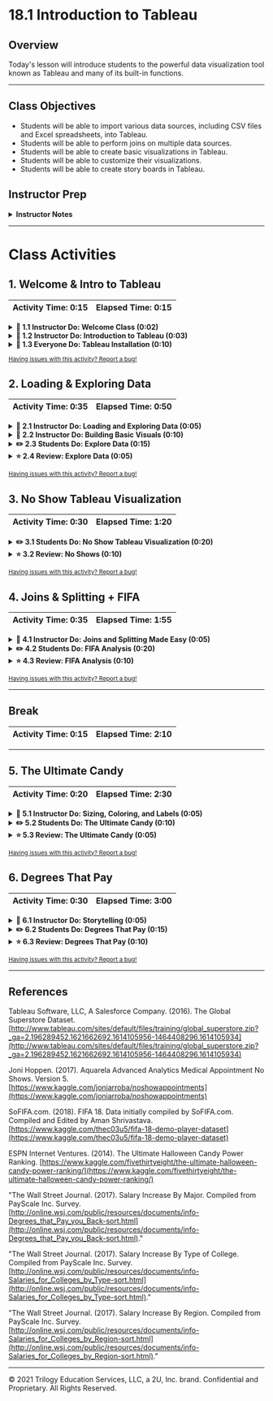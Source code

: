 # 18.1 Introduction to Tableau

## Overview

Today's lesson will introduce students to the powerful data visualization tool known as Tableau and many of its built-in functions.

- - -

## Class Objectives

* Students will be able to import various data sources, including CSV files and Excel spreadsheets, into Tableau.
* Students will be able to perform joins on multiple data sources.
* Students will be able to create basic visualizations in Tableau.
* Students will be able to customize their visualizations.
* Students will be able to create story boards in Tableau.

## Instructor Prep

<details>
  <summary><strong>Instructor Notes</strong></summary>

* Tableau Desktop comes in two versions: Public and Professional. The version students will officially install is Tableau Desktop Public. This version can open Tableau workbook files only if the data have been uploaded to Tableau's public server. Likewise, workbooks may be saved only by uploading its contents to Tableau's server as well.

* Tableau Desktop Professional does not have these restrictions, and offers a 14-day trial period. It is a separate download from the Public version. Students may find this version handy for their final project, although it is by no means required.

* In order to use Tableau Desktop Public, you will need to download and install the software. You will also need to set up an account.

* The workbooks you will work with have the `.twbx` extension. If you choose to work with the professional version of the application, files with the `.twb` extension are available in the `Extra_Content` directory. Also available in that directory are packaged `.twbx` workbooks that are compatible with Tableau Professional.

* Please reference our [Student FAQ](../../../05-Instructor-Resources/README.md#unit-20-tableau) for answers to questions frequently asked by students of this program. If you have any recommendations for additional questions, feel free to log an issue or a pull request with your desired additions.

</details>

- - -

# Class Activities

## 1. Welcome & Intro to Tableau

| Activity Time:       0:15 |  Elapsed Time:      0:15  |
|---------------------------|---------------------------|

<details>
  <summary><strong> 📣 1.1 Instructor Do: Welcome Class (0:02)</strong></summary>

* Inform the class that, while certain parts of using Tableau can be challenging, this week will be mostly free of programming. Instead, the focus will be on exploring and visualizing data.

* Tableau is widely used by corporations to help visualize/organize their data.

</details>

<details>
  <summary><strong> 📣 1.2 Instructor Do: Introduction to Tableau (0:03) </strong></summary>

* Tableau is an extremely powerful business intelligence application that allows its users to create in-depth visualizations in very little time.

    ![Tableau Logo](Images/01-IntroTableau_Logo.png)

  * Like Microsoft Excel, Tableau focuses extensively on allowing its users to manipulate tables of data and create visualizations without any need for additional programming.

  * Tableau also utilizes a drag-and-drop style interface so that its users can very easily create tables, charts, and perform analysis with little difficulty.

* Take a moment to point out the [gallery](https://public.tableau.com/en-us/s/gallery) of projects that Tableau users have created.

  ![Tableau Gallery](Images/02-Installation_Gallery.png)

  * One of Tableau's features is the ability to share projects and visualizations with one's community.

  * Not only can visualizations be shared on the Tableau site, they can also be embedded on webpages.

  * Point out how varied and interesting many of these projects within the gallery are. These are all things that users can create using Tableau upon mastering the software.

* Explain to the class that Tableau is essentially the "easy mode" of data visualization and that the class will be able to create many of their visualizations from the past in very little time using this application.

</details>

<details>
  <summary><strong> 🎉 1.3 Everyone Do: Tableau Installation (0:10)</strong></summary>

* Open up the web browser and navigate to the [Tableau Site](https://public.tableau.com), letting the class know that they will now be installing the free version of the application.

  ![Tableau Download](Images/02-Installation_PublicDownload.png)

* [Tableau Public](https://public.tableau.com) is a completely free version of the Tableau software that includes the majority of features included within [Tableau Desktop](https://www.tableau.com/products/desktop). The main difference between the two versions is in working with multiple types of data sources (SQL databases, for example), and in working with data files that are not shared with the public.

  * Inform students that they can also download and explore the 14-day trial version of the paid software, but that all assignments in this unit can be completed with the free version.

  * Downloading and installing the application is very simple. Students should type their email address into the box near the top of the webpage and then click on the "Download the App" button.

  * Once the application has been downloaded, simply click on the executable and install the software.

</details>

<sub>[Having issues with this activity? Report a bug!](https://form.jotform.com/200705887599168?activityOr=1+-+Welcome+%26+Intro+to+Tableau&lessonpageTitle=Introduction+to+Tableau&lessonpageNumber=18.1&whereIs=DataViz-Lesson-Plans+GitHub&typeA18=https%3A%2F%2Fgithub.com%2Fcoding-boot-camp%2FDataViz-Lesson-Plans%2Fblob%2Fv1.1%2FDataviz-Lesson-Plans%2F01-Lesson-Plans%2F18-Tableau%2F1%2FLessonPlan.md)</sub>

## 2. Loading & Exploring Data

| Activity Time:       0:35 |  Elapsed Time:      0:50  |
|---------------------------|---------------------------|

<details>
  <summary><strong> 📣 2.1 Instructor Do: Loading and Exploring Data (0:05)</summary></strong>

* Now that everyone in the class has installed Tableau, open up the application and explain how many different data sources can be connected to it.

  ![Data Sources](Images/03-LoadingData_DataSources.png)

  * Not only is Tableau able to connect to data files - like CSV, XLS, and JSON - it is also able to connect to a multitude of servers - like MySQL, MongoDB, and Google Cloud.

  * What makes this noteworthy is how Tableau allows users to mix and match data from vastly different sources without the need to translate them into something like a Pandas DataFrame. The loading, exploration, and manipulation of data is all built-in.

* Select "Excel" from the list of data sources available and load up [GlobalSuperstoreOrders2016.xlsx](Activities/01-Ins_LoadingData/Resources/GlobalSuperstoreOrders2016.xlsx) within Tableau.

  ![Tableau Tables](Images/03-LoadingData_Table.png)

  * After the data has been imported into Tableau, explain how individual sheets from the original Excel workbook need to be dragged from the navigator into the main application.

* Do this with the `Orders` sheet and then point out how, once the data has been loaded, a preview is provided in the main area of the application.

  ![Images/load02.gif](Images/load02.gif)

* It is important to point out how Tableau does not allow its users to change the values contained within the cells of a dataset but it is possible to create new columns based upon the values of other columns.

  * Any and all changes made to the dataset within Tableau will not affect the original dataset. The purpose of Tableau is to create visualizations: manipulating data is not its strong-suit.

* Filtering data is very simple, however, as all Tableau users need to do is click on the "Add" button beneath the `Filters` text in the top-right corner of the application and select what column they would like to filter by.

  ![Filter Column](Images/03-LoadingData_FilterColumn.png)

  * After selecting which column to filter by, the values to filter are then chosen manually or based upon some kind of condition.

    ![Filter Values](Images/03-LoadingData_FilterValues.png)

  * Depending upon the data-type stored within a column, different filters may or may not be available. Selecting a column with a "Date" data-type, for example, allows users to filter rows based upon date ranges.

    ![Filter Dates](Images/03-LoadingData_FilterDate.png)

</details>

<details>
  <summary><strong> 📣 2.2 Instructor Do: Building Basic Visuals (0:10) </strong></summary>

* Create a new Tableau project and connect it with the [GlobalSuperstoreOrders2016.xlsx](Activities/02-Ins_BasicVisuals/Resources/GlobalSuperstoreOrders2016.xlsx) file provided. Then drag the `Orders` sheet into the main area.

* Once a dataset has been linked to a Tableau workbook, users can navigate into and edit individual worksheets at the bottom of the application.

  ![Worksheets Panel](Images/05-BasicVisuals_Worksheets.png)

* Creating visualizations in Tableau is nearly identical to creating pivot tables in Excel. Users click and drag the headers of their original dataset into specific fields - Columns, Rows, Filters, etc. - in order to create a chart.

  ![Tableau Chart Screen](Images/05-BasicVisuals_ChartArea.png)

* Quickly explain the difference between `Dimensions` and `Measures` to the class. `Dimensions` are categorical fields that data can be split up by. `Measures` are the metrics or numbers that users would like to analyze.

* Drag the `Category` pill from the `Dimensions` panel into `Rows` to show the class how a small table containing the three categories within the dataset is created.

* By dragging `Segment` into `Rows` and placing it after the `Category` pill, the table is made slightly more complex. Now each category within the visualization has been split into three distinct parts.

  ![Images/load03.png](Images/load03.png)

* Dragging "Quantity" from the `Measurements` panel and placing it within `Columns` finally creates a true visualization: a bar chart showing the quantity of orders per segment per category.

  ![Images/load04.png](Images/load04.png)

  * Tableau has automatically aggregated `Quantity` into a sum. This will be discussed in greater detail.

* The chart can then be made more detailed by adding more elements. By adding `Market` into `Columns`, for example, multiple charts are created to show the quantity of orders per segment per category within each geographic market.

  ![Images/load05.png](Images/load05.png)

* Creating visualizations within Tableau really is as simple as that. Simply click and drag the elements that should be visualized into respective fields and Tableau will automatically create a visual based upon them.

  * If users would like to change what kind of visualization to employ, all they need to do is click the `Show Me` button at the top-right of the application and select the charting style desired.

    ![Show Me](Images/05-BasicVisuals_ShowMe.png)

* Create a new worksheet within Tableau. Drag `Sales` into the `Rows` section.

  ![Images/load06.png](Images/load06.png)

  * Point out that a bar chart was created that visualizes the total sales made by the company in question. This is because the `Sales` pill is being measured by its sum by default.

* The type of calculation performed on a `Measures` pill can be changed by clicking on the pill, selecting "Measure" from the drop-down menu, and then picking one of the calculation types present.

  ![Change Measures](Images/05-BasicVisuals_Measures.png)

* Now drag `Order Date` into the `Columns` field to create a very basic line chart.

  ![Images/load07.png](Images/load07.png)

* Point out to the class how Tableau has aggregated the dates at the year level. In order to expand this to include quarters, simply click on the plus symbol within the `YEAR` pill.

    ![Line Graph](Images/05-BasicVisuals_LineGraph.png)

  * Explain that Tableau, by default, visualizes at the **least** granular level. In this case, it displays the yearly results by default.

* In order to compare how Q1 has performed over the years, simply move the `QUARTER` pill before `YEAR`.

    ![Line Graph Pivot](Images/05-BasicVisuals_LineGraphPivot.png)

* Explain to the class how the best way to learn Tableau is to dive into the application and test it out manually.

</details>

<details>
  <summary><strong> ✏️ 2.3 Students Do: Explore Data (0:15)</strong></summary>

* In this activity, students will be given visualizations, which they will attempt to recreate using Tableau.

* **Instructions**:

  * [Readme.pdf](Activities/03-Stu_Exploration/Unsolved/Readme.pdf)

</details>

<details>
  <summary><strong> ⭐ 2.4 Review: Explore Data (0:05)</strong></summary>

* **File**: [Activities/03-Stu_Exploration/Solved/sales.twbx](Activities/03-Stu_Exploration/Solved/sales.twbx)

* The first visualization, of the customers with the highest sales, requires dragging the `Customer Name` pill to Rows, and the `Sales` pill to Columns.

  ![Images/explore01.png](Images/explore01.png)

  * Clicking on the arrow on the `Sales` pill, selecting `Measure`, then `Sum` aggregates the data into a sum.

* To sort the data, click on the sort button:

  ![Images/explore02.png](Images/explore02.png)

* In the next tab, in order to chart the most profitable customers, simply do the same as above, this time with the `Profit` pill:

  ![Images/explore03a.png](Images/explore03a.png)

* To adjust the axis at the bottom, right click at the bottom along the axis, and select `Edit Axis`:

  ![Images/explore03b.png](Images/explore03b.png)

* After filtering out negative profit figures, the chart should now look like this:

  ![Images/explore03c.png](Images/explore03c.png)

* And to chart the states with the highest average profit, choose the `Profit` pill again, then `Average` under `Measure`:

  ![Images/explore04.png](Images/explore04.png)

  ![Images/explore05.png](Images/explore05.png)

* The filter should be set to the United States:

  ![Images/explore06.png](Images/explore06.png)

* Next, to display a monthly timeline, drag the `Sales` pill to Rows, then obtain its sum. Then drag `Order Date` to columns.

  ![Images/explore07.png](Images/explore07.png)

* This, however, is not what we want. There are several ways to drill down to the monthly level. One is to click on the `+` symbol on the `YEAR (Order Date)` pill, then getting rid of undesired levels. The other is to click on the arrow in the pill and select `Month`:

  ![Images/explore08.png](Images/explore08.png)

  ![Images/explore09.png](Images/explore09.png)

* Finally, to visualize profit by region and product category, drag `Category` and `Region` pills to Columns, and create a sum of the `Profit` pill in Rows:

  ![Images/explore10.png](Images/explore10.png)

* The side-by-side bar chart can be created by clicking on the `Show Me` option (Note: The box might not be highlighted, but the worksheet will change to a side-by-side bar chart.):

  ![Images/explore11.png](Images/explore11.png)

</details>

<sub>[Having issues with this activity? Report a bug!](https://form.jotform.com/200705887599168?activityOr=2+-+Loading+%26+Exploring+Data&lessonpageTitle=Introduction+to+Tableau&lessonpageNumber=18.1&whereIs=DataViz-Lesson-Plans+GitHub&typeA18=https%3A%2F%2Fgithub.com%2Fcoding-boot-camp%2FDataViz-Lesson-Plans%2Fblob%2Fv1.1%2FDataviz-Lesson-Plans%2F01-Lesson-Plans%2F18-Tableau%2F1%2FLessonPlan.md)</sub>

## 3. No Show Tableau Visualization

| Activity Time:       0:30 |  Elapsed Time:      1:20  |
|---------------------------|---------------------------|

<details>
  <summary><strong> ✏️ 3.1 Students Do: No Show Tableau Visualization (0:20)</strong></summary>

* Students will now spend some time creating a series of visualizations that will answer some questions as to what kinds of people are more/less likely to show up to doctor's appointments.

    ![No Show Ages](Images/06-NoShows_AgeAppointments.png)

* **File:**

  * [no_shows.csv](Activities/04-Stu_NoShow_Visualization/Resources/no_shows.csv)

* **Instructions:**

  * Create a line chart that compares the ages of patients against the total number of appointments. Then split this graph based upon gender and whether the patient showed up to their appointment. For this first step, you'll need to convert `Age` from a measure to a dimension.

  * Create a pair of bar charts that compare how many patients showed up to appointments versus how many were no-shows in different neighborhoods.

  * Create a stacked bar chart that compares no-shows to those who made it to appointment based upon the day of the week.

  * Create a pair of line graphs that compare age versus diabetes in both men and women.

  * Create a pair of line graphs that compare age versus alcoholism in both men and women.

* **Bonus:**

  * Figure out how to create filters and manually exclude non-significant values from your charts using the `Filters` panel.

  * Now, using filters, modify your charts so that they are more visually understandable.

</details>

<details>
  <summary><strong> ⭐ 3.2 Review: No Shows (0:10)</strong></summary>

* Open up [04-Stu_NoShow_Visualization](Activities/04-Stu_NoShow_Visualization/Solved/no_shows.twbx) within Tableau and walk through the application with the class, answering whatever questions students may have.

* The first step for this activity is to drag `Age` to Columns, and `no_show.csv (Count)` to Rows. `Age` must also be converted from measure into dimension by clicking on the arrow on the pill.

  ![Images/noshow01.png](Images/noshow01.png)

* To split up the results by gender, drag `Gender` into Rows:

  ![Images/noshow02.png](Images/noshow02.png)

  * Male patients, overall, seem to have fewer appointments across age groups!

* Finally, to stratify the results by no-show appointments, drag `No-show` to columns:

  ![Images/noshow03.png](Images/noshow03.png)

* In the next visualization, students were asked to compare no-shows by neighborhood. This can be done in the following way:

  ![Images/noshow04.png](Images/noshow04.png)

  * `No-show` and `no_show.csv (Count)` are dragged to Columns, and `Neighbourhood` to Rows.

* It can also be visualized thus:

  ![Images/noshow05.png](Images/noshow05.png)

  * `No-show` is moved to Rows instead of Columns.

* In the next visualization, students were asked to visualize the number of no-show patients by the day of the week:

  ![Images/noshow07.png](Images/noshow07.png)

* Since we're counting the number of no-show appointments, it makes sense to to drag `No-show` to Rows, and visualize this measure vertically. And since we're tallying the number of no-shows by the day of the week, to drag `Scheduled Day` into Columns:

  ![Images/noshow06.png](Images/noshow06.png)

* However, this isn't quite what we want. We're shown results by year, instead of the day of the week. This can be selected by clicking on the arrow on the `Scheduled Day` pill, More, then Weekday.

  ![Images/noshow07.gif](Images/noshow06.png)

* To display a bar chart instead of a line chart, select `Show Me`, then the stacked bar chart option:

  ![Images/noshow07.png](Images/noshow08.png)

* In the next visualization, students are asked to display the number of diabetics by gender and across age groups. One way to visualize this is by stacking `Gender` in Rows.

  ![Images/noshow09.png](Images/noshow09.png)

* The final visualization is very similar to the previous one, visualizing alcoholism instead of diabetes.

  ![Images/noshow10.png](Images/noshow10.png)

</details>

<sub>[Having issues with this activity? Report a bug!](https://form.jotform.com/200705887599168?activityOr=3+-+No+Show+Tableau+Visualization&lessonpageTitle=Introduction+to+Tableau&lessonpageNumber=18.1&whereIs=DataViz-Lesson-Plans+GitHub&typeA18=https%3A%2F%2Fgithub.com%2Fcoding-boot-camp%2FDataViz-Lesson-Plans%2Fblob%2Fv1.1%2FDataviz-Lesson-Plans%2F01-Lesson-Plans%2F18-Tableau%2F1%2FLessonPlan.md)</sub>

## 4. Joins & Splitting + FIFA

| Activity Time:       0:35 |  Elapsed Time:      1:55  |
|---------------------------|---------------------------|

<details>
  <summary><strong> 📣 4.1 Instructor Do: Joins and Splitting Made Easy (0:05)</strong></summary>

* Joins are an inescapable aspect of data science and are often thought to be both tedious and complex. Tableau, however, trivializes joins to such a degree that even complex joins can be performed in just a few clicks.

* Open up [GlobalSuperstoreOrders2016.xlsx](Activities/05-Ins_EasyJoins/Resources/GlobalSuperstoreOrders2016.xlsx) one more time within Tableau and drag the "Orders" sheet into the main area.

  * In order to merge these two datasets together, double click on the "Orders" button in the main area of Tableau, then click and drag the "People" sheet into to main area of Tableau alongside the "Orders" sheet.

  * Tableau will automatically create an inner join on the columns that contain matching values. In this case, the join is on the "Region" columns.

  * To change what type of join is used, simply click on the interlacing circles at the top of the application and select what form of join to use from the menu that appears. This same menu can be used to modify what columns to merge on.

    ![Join Menu](Images/07-EasyJoins_Menu.png)

* It is also possible to create joins across data sources.

  * To do this, click on the "Add" button in the `Connections` panel and add the secondary data source desired. For the purposes of this demonstration, that is [GlobalSuperstoreReturns2016.csv](Activities/05-Ins_EasyJoins/Resources/GlobalSuperstoreReturns2016.csv).

    ![Adding Connections](Images/07-EasyJoins_AddConnection.png)

  * After the data source has been added, it can then be joined with the other data files desired using the method mentioned before.

* Another interesting feature of Tableau is that columns containing text can be split so as to extract data.

  * To do this, select the column header whose values should be split, right click, and select "Custom Split" from the drop down menu.

  * Select what character to split the text on, whether to split from the beginning or end of the string, and then how many times the text should be split.

  * Show this off by splitting the "Order ID" column on the first hyphen one time. This will extract the state in which a sale was made from the initial string.

    ![Custom Split](Images/07-EasyJoins_CustomSplit.png)

  * New columns created this way can then be used when creating visualizations later on.

</details>

<details>
  <summary><strong> ✏️ 4.2 Students Do: FIFA Analysis (0:20)</strong></summary>

* Students will now create some tables based upon FIFA video game's player datasets. This will require them to merge multiple data sources together and then create visualizations off of the newly made dataset.

  ![Potential Vs Overall](Images/08-FIFA_PotentialVOverall.png)

* **Files:**

  * [PlayerPersonalData.csv](Activities/06-Stu_FIFA_Player_Analysis/Resources/PlayerPersonalData.csv)

  * [PlayerAttributeData.csv](Activities/06-Stu_FIFA_Player_Analysis/Resources/PlayerAttributeData.csv)

  * [PlayerPlayingPositionData.csv](Activities/06-Stu_FIFA_Player_Analysis/Resources/PlayerPlayingPositionData.csv)

* **Instructions:**

  * Create a join between each of the charts so that each player's data is matched up correctly.

  * Create a pair of charts that compare the potential of a club's players to their overall ability (`Overall` column). Then sort them from best to worst.

  * Create a chart that determines which soccer club is the most aggressive overall.

  * Create a chart that determines which nationality has the greatest acceleration on average, making sure to note how many players are from each nation in a second chart.

  * Create a chart that determines which nationality has the greatest long passing on average.

  * Create a chart that marks the potential of a player over time as they age.

</details>

<details>
  <summary><strong> ⭐ 4.3 Review: FIFA Analysis (0:10)</strong></summary>

* Open up [06-Stu_FIFAPlayers](Activities/06-Stu_FIFA_Player_Analysis/Solved/FIFA.twbx) within Tableau and walk through the application with the class.

* In order to join the two CSV files, drag them to the main pane in the `Data Source` tab, then, select an inner join:

  ![Images/fifa01.png](Images/fifa01.png)

* The first visualization is of each player's potential, as well as overall ability, sorted in descending order:

  ![Images/fifa02.png](Images/fifa02.png)

  * The `Potential` and `Overall` pills are dragged to Columns, and `Names` to Rows.

  * By default, players' potential and overall ability values be aggregated as sums, and will therefore exceed 100 for players with multiple rows. To correct for this, click on the pills, and from `Measure` choose `Average`.

  * The results are sorted in descending order. This must be done for each chart.

* The second visualization tallies the `Aggression` of each club.

  ![Images/fifa03.png](Images/fifa03.png)

  * This chart is simply an aggregation of the `Aggression` column, displayed by clubs in Rows.

  * In this case, it makes sense to aggregate the sum of aggression, comprising the total aggression ratings of all the players in a club.

* The next visualization is of average acceleration by country, as well as the number of rows from each country.

  ![Images/fifa04.png](Images/fifa04.png)

  * `Acceleration` is plotted against `Nationality` in the left chart.
  * In the right chart, the total `PlayerAttributeData.csv (Count)` is plotted against `Nationality`.

* The next visualization is of average long passing by country, as well as the number of players from that country.

  ![Images/fifa05.png](Images/fifa05.png)

  * This time, the two charts were stacked vertically (though they could have been placed horizontally, side by side, as well).

  * The bottom chart, Count of PlayerAttributeData.csv by Nationality, is a bar chart by default. To change it to a line chart, click on the `PlayerAttributeData.csv (Count)` pill and select "Line" under `Mark Type`.

* The next visualization plots age against potential:

  ![Images/fifa06.png](Images/fifa06.png)

* To be able to chart each age year as a discrete quantity, click on the `Age` pill and select `Dimension`.

  ![Images/fifa07.png](Images/fifa07.png)

</details>

<sub>[Having issues with this activity? Report a bug!](https://form.jotform.com/200705887599168?activityOr=4+-+Joins+%26+Splitting+%2B+FIFA&lessonpageTitle=Introduction+to+Tableau&lessonpageNumber=18.1&whereIs=DataViz-Lesson-Plans+GitHub&typeA18=https%3A%2F%2Fgithub.com%2Fcoding-boot-camp%2FDataViz-Lesson-Plans%2Fblob%2Fv1.1%2FDataviz-Lesson-Plans%2F01-Lesson-Plans%2F18-Tableau%2F1%2FLessonPlan.md)</sub>

- - -

## Break

| Activity Time:       0:15 |  Elapsed Time:      2:10  |
|---------------------------|---------------------------|

- - -

## 5. The Ultimate Candy

| Activity Time:       0:20 |  Elapsed Time:      2:30  |
|---------------------------|---------------------------|

<details>
  <summary><strong> 📣 5.1 Instructor Do: Sizing, Coloring, and Labels (0:05)</strong></summary>

* Students have likely noticed by now that there are panels on the left side of the application that they have yet to touch. These marks can be used in order to differentiate or add details to a chart's visuals.

  ![Images/sizing01.png](Images/sizing01.png)

  * `Color`: Modifies the colors of a chart so that elements are colored according to the values passed.

  * `Size`: Modifies the sizing of elements to that they are bigger or smaller depending upon the values passed.

  * `Label`: Places text next to points on a chart that correspond with the values passed.

  * `Detail` and `Tooltip`: Acts much like labels, but only appear when the cursor hovers over the associated point/element on a chart.

  * `Path` or `Shape`: Changes the path type or shape of an element/point depending upon the values passed. Changing the value of the drop-down will change whether path/shape is displayed.

* Explain to students that they can drag pills to these marks to create visual effects. They will have an opportunity to do just that in the next activity.

</details>

<details>
  <summary><strong> ✏️ 5.2 Students Do: The Ultimate Candy (0:10)</strong></summary>

* Students will now take some time to create charts that compare candies against one-another. The charts themselves are quite basic but will be made more complex using marks.

    ![Winning Chocolate Chart](Images/10-Candy_WinChocolate.png)

* **File:**

  * [candy-data.csv](Activities/07-Stu_UltimateCandy_Marks/Resources/candy-data.csv)

* **Instructions:**

  * Create a pair of bar graphs that chart the win percent of each candy, then color the bars according to whether they are fruity and/or chocolatey.

  * Create a scatter plot comparing the sugar percentage against the win percentage. Color the points based upon whether they are chocolatey and size them according to price.

  * Create one more scatter plot comparing the sugar percentage against the win percentage. Color the points based upon whether they are fruity and size them according to price.

</details>

<details>
  <summary><strong> ⭐ 5.3 Review: The Ultimate Candy (0:05)</strong></summary>

* Open up [07-Stu_UltimateCandy](Activities/07-Stu_UltimateCandy_Marks/Solved/ultimate_candy.twbx) within Tableau and walk through the application with the class, answering whatever questions students may have.

* The first visualization is a pair of bar graphs that chart the `Winpercent` of each candy:

  ![Images/candy01.png](Images/candy01.png)

  * The bars in the left chart are colored by whether the candy is chocolate-flavored.
  * The bars in the right chart are colored by whether the candy is fruity.

* In the `Data Source` tab, `Chocolate` and `Fruity` columns hold true or false values.

  ![Images/candy02.png](Images/candy02.png)

* Back to the charts. The bars to the left can be colored simply by dragging the `Chocolate` pill to the Color mark.

  ![Images/candy03.gif](Images/candy03.gif)

* Do the same for the bar chart on the right side. Tableau automatically colors the bars, and creates a legend.

  ![Images/candy04.png](Images/candy04.png)

* In the second visualization, a scatterplot is created that plots `Winpercent` against `Sugarpercent`.

  ![Images/candy05.png](Images/candy05.png)

* `Chocolate` is dragged to the Colors mark, `Competitorname` is dragged to the Detail mark, and `Pricepercent` is dragged to the Size mark.

  ![Images/candy06.gif](Images/candy06.gif)

  * This chart provides a handy view of trends.

  * For example, candies with a higher win percent tend to be chocolates (orange), and they tend to be pricier (larger circle size).

* The last visualization is virtually identical to the previous one, except that it compares fruity candies against non-fruity.

  ![Images/candy07.png](Images/candy07.png)

  * Overall, fruity candies appear to have a lower `Winpercent`, and tend to be less expensive.

</details>

<sub>[Having issues with this activity? Report a bug!](https://form.jotform.com/200705887599168?activityOr=5+-+The+Ultimate+Candy&lessonpageTitle=Introduction+to+Tableau&lessonpageNumber=18.1&whereIs=DataViz-Lesson-Plans+GitHub&typeA18=https%3A%2F%2Fgithub.com%2Fcoding-boot-camp%2FDataViz-Lesson-Plans%2Fblob%2Fv1.1%2FDataviz-Lesson-Plans%2F01-Lesson-Plans%2F18-Tableau%2F1%2FLessonPlan.md)</sub>

## 6. Degrees That Pay

| Activity Time:       0:30 |  Elapsed Time:      3:00  |
|---------------------------|---------------------------|

<details>
  <summary><strong> 📣 6.1 Instructor Do: Storytelling (0:05)</strong></summary>

* Sometimes a single chart does not provide viewers with all of the information they might desire. In fact, visualizations are sometimes only truly helpful when placed alongside other charts/data.

  * Tableau makes the process of bringing multiple charts together in one place using stories.

* Open up [08-Ins_Storytelling](Activities/08-Ins_Storytelling/Solved/story_board.twbx) within Tableau and navigate into the `Shipping Overview` tab, pointing out how there are a bunch of text-boxes at the top of this view.

  ![Story Boxes](Images/11-Storytelling_StoryBoxes.png)

  * Click through a couple of the text boxes at the top of the view, discussing with the class how each text box is associated with a visualization from within the workbook.

* Create a new story within the workbook by selecting the `New Story` button from the bottom tabs of the application.

  ![Images/story01.png](Images/story01.png)

  * The view on the left side of the page will now contain all of the sheets within the current workbook and can be added into the story by dragging them into the main area.

  * Captions for the story point can be added/edited by clicking on the gray box at the top of the main view.

* To add a new page to a story, navigate to the `New Story Point` and select either `Blank` to create a blank page or `Duplicate` to create a page based upon an already existing page.

  ![Images/story02.png](Images/story02.png)

* Text boxes may also be added to the page by dragging the `Drag to Add Text` element onto the page so as to allow for more detailed explanations.

  ![Images/story03.png](Images/story03.png)

  ![Story Page](Images/11-Storytelling_StoryPage.png)

* Answer whatever questions the class may have regarding stories and then continue onto the next activity.

</details>

<details>
  <summary><strong> ✏️ 6.2 Students Do: Degrees That Pay (0:15) </strong></summary>

* The class will now build upon everything they have learned today in order to create a story in Tableau that visualizes what degrees/universities/regions pay out the best over time.

  ![Degree Salary Stats](Images/12-DegreesPay_StoryPoint.png)

* **Files**:

  * [degrees-that-pay-back.csv](Activities/09-Stu_DegreesPay_Story/Resources/degrees-that-pay-back.csv)

  * [salaries-by-college-type.csv](Activities/09-Stu_DegreesPay_Story/Resources/salaries-by-college-type.csv)

  * [salaries-by-region.csv](Activities/09-Stu_DegreesPay_Story/Resources/salaries-by-region.csv)

* **Instructions**:

  * Create a story using the datasets provided and formulate graphs that might be used to explore the following hypotheses:

  * "Ivy League schools offer best salaries while state offer worst"

  * "Going to school in W/NE offers higher salaries"

  * "Higher starting salaries generally mean higher salaries mid-career"

  * Bonus: Create a chart that visualizes starting median salaries, by major, against mid-career median, 75th percentile, and 90th percentile salaries.

</details>

<details>
  <summary><strong> ⭐ 6.3 Review: Degrees That Pay (0:10)</strong></summary>

* Open up [09-Stu_DegreesPay](Activities/09-Stu_DegreesPay_Story/Solved/degree_salaries.twbx) within Tableau and walk through the application with the class, answering whatever questions students may have.

* Again, emphasize to students that there is no single correct solution, that there are many ways to create these visualizations.

* The first visualization address the first prompt: do Ivy League school graduates earn higher salaries than their counterparts from state schools?

  ![Images/degrees01.png](Images/degrees01.png)

  * In this case, the average starting salaries, as well as mid-career salaries, were used.

* The chart can begin with `School Type` and `Measure Names` in Columns, and `Measure Values` in Rows.

  ![Images/degrees02.png](Images/degrees02.png)

  * `Measure Names` and `Measure Values` are automatically generated by Tableau to enable building charts like this: [Measure Names and Measure Values](https://onlinehelp.tableau.com/current/pro/desktop/en-us/datafields_understanddatawindow_meavalues.html)

* In the `Measure Values` pane, undesired pills can be removed, and aggregated as we wish: in this case, to averages.

  ![Images/degrees03.png](Images/degrees03.png)

  ![Images/degrees04.png](Images/degrees04.png)

* The bars colors can be differentiated by dragging `Measure Names` to the Color mark:

  ![Images/degrees02.png](Images/degrees05.gif)

  * The `salaries-by-college-type.csv (Count)` pill can be moved to the Detail mark to include this detail in the tooltip.

* The next visualization address whether grads of schools in the Northeast or West earn higher salaries than their counterparts in other regions. It is altogether similar to the previous one, substituting `Region` for `School Type`:

  ![Images/degrees06.png](Images/degrees06.png)

  ![Images/degrees07.png](Images/degrees07.png)

* In the next visualization, the question explored is whether higher starting salaries lead to higher salaries mid-career:

  ![Images/degrees08.png](Images/degrees08.png)

  * It plots the average starting median salary in Columns against average mid-career salary in Rows.

  * The `Undergraduate Major` pill is dragged to the Detail mark.

  * The `Percent change from Starting to Mid-Career Salary` pill is dragged to the Size mark.

* In the final visualization, the median starting salaries, on the left in green, are compared with mid-career salaries at 50th (median), 75th, and 90th percentiles.

  ![Images/degrees09.png](Images/degrees09.png)

* This chart can be created by starting with the `Undergraduate Major` in Rows, and `Measure Values` in Columns.

  ![Images/degrees10.png](Images/degrees10.png)

  * Again, `Measure Values` is automatically generated and allows multiple columns to exist in a single chart.

* `Measure Values` are modified to include the desired columns.

  ![Images/degrees11.png](Images/degrees11.png)

* Then `Measure Names` can be dragged to the Color mark, and `Percent change...` to the Detail mark.

  ![Images/degrees12.png](Images/degrees12.png)

* To change from a bar chart to circles, click on the drop-down menu in Marks, and choose `Circle`:

  ![Images/degrees13.gif](Images/degrees13.gif)

</details>

<sub>[Having issues with this activity? Report a bug!](https://form.jotform.com/200705887599168?activityOr=6+-+Degrees+That+Pay&lessonpageTitle=Introduction+to+Tableau&lessonpageNumber=18.1&whereIs=DataViz-Lesson-Plans+GitHub&typeA18=https%3A%2F%2Fgithub.com%2Fcoding-boot-camp%2FDataViz-Lesson-Plans%2Fblob%2Fv1.1%2FDataviz-Lesson-Plans%2F01-Lesson-Plans%2F18-Tableau%2F1%2FLessonPlan.md)</sub>

- - -

## References

Tableau Software, LLC, A Salesforce Company. (2016). The Global Superstore Dataset. [http://www.tableau.com/sites/default/files/training/global_superstore.zip?_ga=2.196289452.1621662692.1614105956-1464408296.1614105934](http://www.tableau.com/sites/default/files/training/global_superstore.zip?_ga=2.196289452.1621662692.1614105956-1464408296.1614105934)

Joni Hoppen. (2017). Aquarela Advanced Analytics Medical Appointment No Shows. Version 5. [https://www.kaggle.com/joniarroba/noshowappointments](https://www.kaggle.com/joniarroba/noshowappointments)

SoFIFA.com. (2018). FIFA 18. Data initially compiled by SoFIFA.com. Compiled and Edited by Aman Shrivastava. [https://www.kaggle.com/thec03u5/fifa-18-demo-player-dataset](https://www.kaggle.com/thec03u5/fifa-18-demo-player-dataset)

ESPN Internet Ventures. (2014). The Ultimate Halloween Candy Power Ranking. [https://www.kaggle.com/fivethirtyeight/the-ultimate-halloween-candy-power-ranking/](https://www.kaggle.com/fivethirtyeight/the-ultimate-halloween-candy-power-ranking/)

"The Wall Street Journal. (2017). Salary Increase By Major.  Compiled from PayScale Inc.
 Survey. [http://online.wsj.com/public/resources/documents/info-Degrees_that_Pay_you_Back-sort.html](http://online.wsj.com/public/resources/documents/info-Degrees_that_Pay_you_Back-sort.html)."

"The Wall Street Journal. (2017). Salary Increase By Type of College. Compiled from PayScale Inc.
 Survey. [http://online.wsj.com/public/resources/documents/info-Salaries_for_Colleges_by_Type-sort.html](http://online.wsj.com/public/resources/documents/info-Salaries_for_Colleges_by_Type-sort.html)."

"The Wall Street Journal. (2017). Salary Increase By Region. Compiled from PayScale Inc.
 Survey. [http://online.wsj.com/public/resources/documents/info-Salaries_for_Colleges_by_Region-sort.html](http://online.wsj.com/public/resources/documents/info-Salaries_for_Colleges_by_Region-sort.html)."

- - -

© 2021 Trilogy Education Services, LLC, a 2U, Inc. brand. Confidential and Proprietary. All Rights Reserved.
